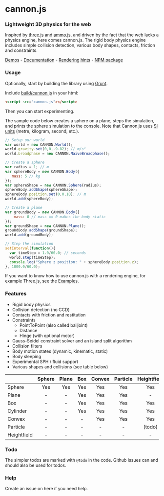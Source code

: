 # cannon.js

### Lightweight 3D physics for the web
Inspired by [three.js](https://github.com/mrdoob/three.js) and [ammo.js](https://github.com/kripken/ammo.js), and driven by the fact that the web lacks a physics engine, here comes cannon.js.
The rigid body physics engine includes simple collision detection, various body shapes, contacts, friction and constraints.

[Demos](http://schteppe.github.com/cannon.js) - [Documentation](http://schteppe.github.com/cannon.js/docs) - [Rendering hints](https://github.com/schteppe/cannon.js/tree/master/examples) - [NPM package](https://npmjs.org/package/cannon)

### Usage
Optionally, start by building the library using [Grunt](http://gruntjs.com/).

Include [build/cannon.js](build/cannon.js) in your html:

```html
<script src="cannon.js"></script>
```

Then you can start experimenting.

The sample code below creates a sphere on a plane, steps the simulation, and prints the sphere simulation to the console. Note that Cannon.js uses [SI units](http://en.wikipedia.org/wiki/International_System_of_Units) (metre, kilogram, second, etc.).

```javascript
// Setup our world
var world = new CANNON.World();
world.gravity.set(0,0,-9.82); // m/s²
world.broadphase = new CANNON.NaiveBroadphase();

// Create a sphere
var radius = 1; // m
var sphereBody = new CANNON.Body({
   mass: 5 // kg
});
var sphereShape = new CANNON.Sphere(radius);
sphereBody.addShape(sphereShape);
sphereBody.position.set(0,0,10); // m
world.add(sphereBody);

// Create a plane
var groundBody = new CANNON.Body({
    mass: 0 // mass == 0 makes the body static
});
var groundShape = new CANNON.Plane();
groundBody.addShape(groundShape);
world.add(groundBody);

// Step the simulation
setInterval(function(){
  var timeStep = 1.0/60.0; // seconds
  world.step(timeStep);
  console.log("Sphere z position: " + sphereBody.position.z);
}, 1000.0/60.0);
```

If you want to know how to use cannon.js with a rendering engine, for example Three.js, see the [Examples](examples).

### Features
* Rigid body physics
* Collision detection (no CCD)
* Contacts with friction and restitution
* Constraints
   * PointToPoint (also called balljoint)
   * Distance
   * Hinge (with optional motor)
* Gauss-Seidel constraint solver and an island split algorithm
* Collision filters
* Body motion states (dynamic, kinematic, static)
* Body sleeping
* Experimental SPH / fluid support
* Various shapes and collisions (see table below)

|             | Sphere | Plane | Box | Convex | Particle | Heightfield |
| :-----------|:------:|:-----:|:---:|:------:|:--------:|:-----------:|
| Sphere      | Yes    | Yes   | Yes | Yes    | Yes      | Yes         |
| Plane       | -      | -     | Yes | Yes    | Yes      | -           |
| Box         | -      | -     | Yes | Yes    | Yes      | Yes         |
| Cylinder    | -      | -     | Yes | Yes    | Yes      | Yes         |
| Convex      | -      | -     | -   | Yes    | Yes      | Yes         |
| Particle    | -      | -     | -   | -      | -        | (todo)      |
| Heightfield | -      | -     | -   | -      | -        | -           |

### Todo
The simpler todos are marked with ```@todo``` in the code. Github Issues can and should also be used for todos.

### Help
Create an issue on here if you need help.
